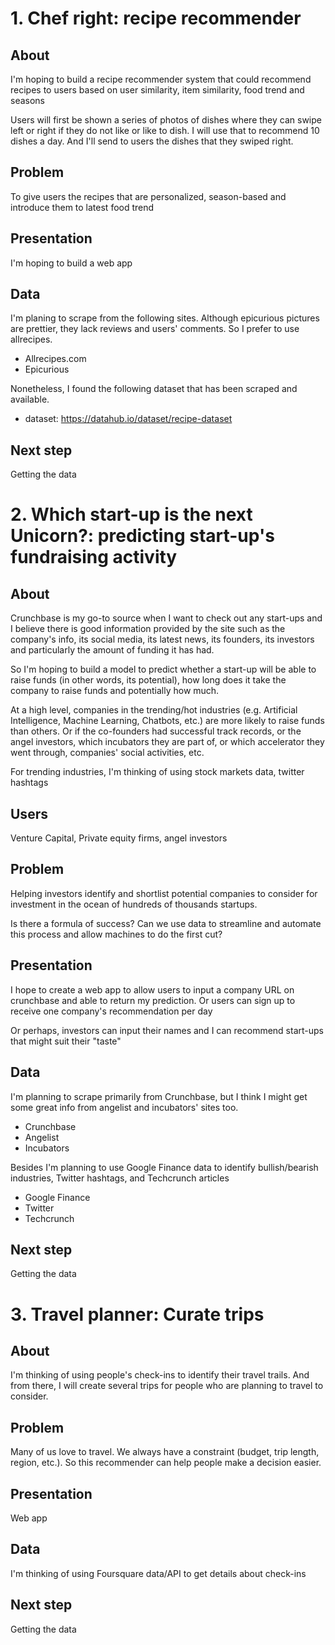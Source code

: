 # 1. Chef right: recipe recommender
## About
I'm hoping to build a recipe recommender system that could recommend recipes to users based on user similarity, item similarity, food trend and seasons

Users will first be shown a series of photos of dishes where they can swipe left or right if they do not like or like to dish. I will use that to recommend 10 dishes a day. And I'll send to users the dishes that they swiped right.

## Problem
To give users the recipes that are personalized, season-based and introduce them to latest food trend

## Presentation
I'm hoping to build a web app

## Data
I'm planing to scrape from the following sites. Although epicurious pictures are prettier, they lack reviews and users' comments. So I prefer to use allrecipes.
- Allrecipes.com
- Epicurious

Nonetheless, I found the following dataset that has been scraped and available.
- dataset: https://datahub.io/dataset/recipe-dataset

## Next step
Getting the data


# 2. Which start-up is the next Unicorn?: predicting start-up's fundraising activity

## About
Crunchbase is my go-to source when I want to check out any start-ups and I believe there is good information provided by the site such as the company's info, its social media, its latest news, its founders, its investors and particularly the amount of funding it has had.

So I'm hoping to build a model to predict whether a start-up will be able to raise funds (in other words, its potential), how long does it take the company to raise funds and potentially how much.

At a high level, companies in the trending/hot industries (e.g. Artificial Intelligence, Machine Learning, Chatbots, etc.) are more likely to raise funds than others. Or if the co-founders had successful track records, or the angel investors, which incubators they are part of, or which accelerator they went through, companies' social activities, etc.

For trending industries, I'm thinking of using stock markets data, twitter hashtags

## Users
Venture Capital, Private equity firms, angel investors

## Problem
Helping investors identify and shortlist potential companies to consider for investment in the ocean of hundreds of thousands startups.

Is there a formula of success? Can we use data to streamline and automate this process and allow machines to do the first cut?

## Presentation
I hope to create a web app to allow users to input a company URL on crunchbase and able to return my prediction. Or users can sign up to receive one company's recommendation per day

Or perhaps, investors can input their names and I can recommend start-ups that might suit their "taste"

## Data
I'm planning to scrape primarily from Crunchbase, but I think I might get some great info from angelist and incubators' sites too.
- Crunchbase
- Angelist
- Incubators

Besides I'm planning to use Google Finance data to identify bullish/bearish industries, Twitter hashtags, and Techcrunch articles

- Google Finance
- Twitter
- Techcrunch

## Next step
Getting the data

# 3. Travel planner: Curate trips
## About
I'm thinking of using people's check-ins to identify their travel trails. And from there, I will create several trips for people who are planning to travel to consider.

## Problem
Many of us love to travel. We always have a constraint (budget, trip length, region, etc.). So this recommender can help people make a decision easier.

## Presentation
Web app

## Data
I'm thinking of using Foursquare data/API to get details about check-ins

## Next step
Getting the data
